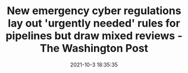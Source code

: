 ---
"title": "New emergency cyber regulations lay out 'urgently needed' rules for pipelines but draw mixed reviews - The Washington Post"
"date": "2021-10-3 18:35:35"
"feed_name": "GOOGLENEWSINDUSTRIAL"
"feed_website": "https://news.google.com/search?q=industrial%2Bincident&hl=en-US&gl=US&ceid=US:en"
"feed_rss": "https://news.google.com/rss/search?q=industrial%2Bincident&hl=en-US&gl=US&ceid=US:en"
"link": "https://www.washingtonpost.com/national-security/cybersecurity-energy-pipelines-ransomware/2021/10/03/6df9cab2-2157-11ec-8200-5e3fd4c49f5e_story.html"
"source": "{'href': 'https://www.washingtonpost.com', 'title': 'The Washington Post'}"
"file": "_posts/2021-1-1-657336d7ba05cfa606c6387208d629fa9e2a3fdc.md"
"accident": "0"
"drilling": "0"
"dead": "0"
"injured": "0"
"arrested": "0"
"where": "unknown site"
"causes": "unknown"
"place": "unknown place"
---
